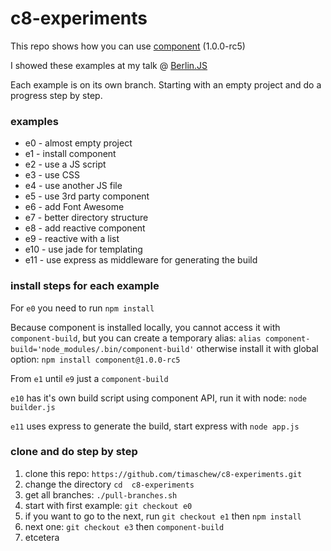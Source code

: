 c8-experiments
==============

This repo shows how you can use [component](https://github.com/component/component) (1.0.0-rc5)

I showed these examples at my talk @ [Berlin.JS](http://berlinjs.org/)

Each example is on its own branch.
Starting with an empty project and do a progress step by step.

### examples

- e0 - almost empty project
- e1 - install component
- e2 - use a JS script
- e3 - use CSS
- e4 - use another JS file
- e5 - use 3rd party component
- e6 - add Font Awesome
- e7 - better directory structure
- e8 - add reactive component
- e9 - reactive with a list
- e10 - use jade for templating
- e11 - use express as middleware for generating the build

### install steps for each example

For `e0` you need to run `npm install`

Because component is installed locally, you cannot access it with `component-build`, but
you can create a temporary alias: `alias component-build='node_modules/.bin/component-build'` otherwise
install it with global option: `npm install component@1.0.0-rc5`

From `e1` until `e9` just a `component-build`

`e10` has it's own build script using component API, run it with node: `node builder.js`

`e11` uses express to generate the build, start express with `node app.js`

### clone and do step by step
1. clone this repo: `https://github.com/timaschew/c8-experiments.git`
2. change the directory `cd  c8-experiments`
3. get all branches: `./pull-branches.sh`
4. start with first example: `git checkout e0`
5. if you want to go to the next, run `git checkout e1` then `npm install`
6. next one: `git checkout e3` then `component-build`
7. etcetera

